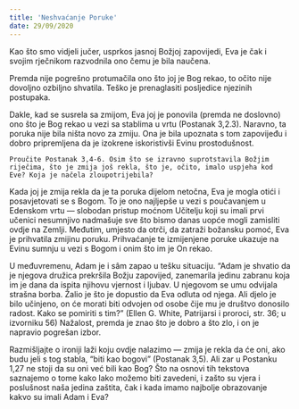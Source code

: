 ```yaml
---
title: 'Neshvaćanje Poruke'
date: 29/09/2020
---
```


Kao što smo vidjeli jučer, usprkos jasnoj Božjoj zapovijedi, Eva je čak i svojim rječnikom razvodnila ono čemu je bila naučena.

Premda nije pogrešno protumačila ono što joj je Bog rekao, to očito nije dovoljno ozbiljno shvatila. Teško je prenaglasiti posljedice njezinih postupaka.

Dakle, kad se susrela sa zmijom, Eva joj je ponovila (premda ne doslovno) ono što je Bog rekao u vezi sa stablima u vrtu (Postanak 3,2.3). Naravno, ta poruka nije bila ništa novo za zmiju. Ona je bila upoznata s tom zapovijeđu i dobro pripremljena da je izokrene iskoristivši Evinu prostodušnost.

`Proučite Postanak 3,4-6. Osim što se izravno suprotstavila Božjim riječima, što je zmija još rekla, što je, očito, imalo uspjeha kod Eve? Koja je načela zloupotrijebila?`

Kada joj je zmija rekla da je ta poruka dijelom netočna, Eva je mogla otići i posavjetovati se s Bogom. To je ono najljepše u vezi s poučavanjem u Edenskom vrtu — slobodan pristup moćnom Učitelju koji su imali prvi učenici nesumnjivo nadmašuje sve što bismo danas uopće mogli zamisliti ovdje na Zemlji. Međutim, umjesto da otrči, da zatraži božansku pomoć, Eva je prihvatila zmijinu poruku. Prihvaćanje te izmijenjene poruke ukazuje na Evinu sumnju u vezi s Bogom i onim što im je On rekao.

U međuvremenu, Adam je i sâm zapao u tešku situaciju. “Adam je shvatio da je njegova družica prekršila Božju zapovijed, zanemarila jedinu zabranu koja im je dana da ispita njihovu vjernost i ljubav. U njegovom se umu odvijala strašna borba. Žalio je što je dopustio da Eva odluta od njega. Ali djelo je bilo učinjeno, on će morati biti odvojen od osobe čije mu je društvo donosilo radost. Kako se pomiriti s tim?” (Ellen G. White, Patrijarsi i proroci, str. 36; u izvorniku 56) Nažalost, premda je znao što je dobro a što zlo, i on je napravio pogrešan izbor.

Razmišljajte o ironiji laži koju ovdje nalazimo — zmija je rekla da će oni, ako budu jeli s tog stabla, “biti kao bogovi” (Postanak 3,5). Ali zar u Postanku 1,27 ne stoji da su oni već bili kao Bog? Što na osnovi tih tekstova saznajemo o tome kako lako možemo biti zavedeni, i zašto su vjera i poslušnost naša jedina zaštita, čak i kada imamo najbolje obrazovanje kakvo su imali Adam i Eva?